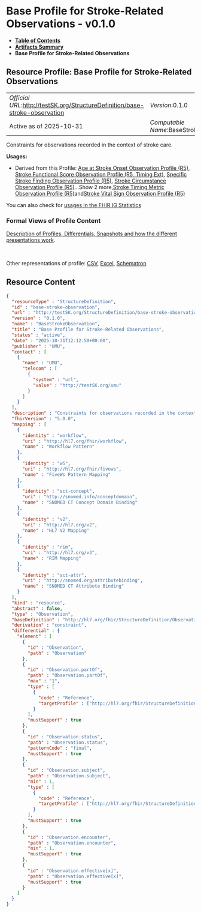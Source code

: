 # Base Profile for Stroke-Related Observations - v0.1.0

* [**Table of Contents**](toc.md)
* [**Artifacts Summary**](artifacts.md)
* **Base Profile for Stroke-Related Observations**

## Resource Profile: Base Profile for Stroke-Related Observations 

| | |
| :--- | :--- |
| *Official URL*:http://testSK.org/StructureDefinition/base-stroke-observation | *Version*:0.1.0 |
| Active as of 2025-10-31 | *Computable Name*:BaseStrokeObservation |

 
Constraints for observations recorded in the context of stroke care. 

**Usages:**

* Derived from this Profile: [Age at Stroke Onset Observation Profile (R5)](StructureDefinition-age-at-onset-observation-profile.md), [Stroke Functional Score Observation Profile (R5, Timing Ext)](StructureDefinition-functional-score-observation-profile.md), [Specific Stroke Finding Observation Profile (R5)](StructureDefinition-specific-finding-observation-profile.md), [Stroke Circumstance Observation Profile (R5)](StructureDefinition-stroke-circumstance-observation-profile.md)...Show 2 more,[Stroke Timing Metric Observation Profile (R5)](StructureDefinition-timing-metric-observation-profile.md)and[Stroke Vital Sign Observation Profile (R5)](StructureDefinition-vital-sign-observation-profile.md)

You can also check for [usages in the FHIR IG Statistics](https://packages2.fhir.org/xig/SKtestIG|current/StructureDefinition/base-stroke-observation)

### Formal Views of Profile Content

 [Description of Profiles, Differentials, Snapshots and how the different presentations work](http://build.fhir.org/ig/FHIR/ig-guidance/readingIgs.html#structure-definitions). 

 

Other representations of profile: [CSV](StructureDefinition-base-stroke-observation.csv), [Excel](StructureDefinition-base-stroke-observation.xlsx), [Schematron](StructureDefinition-base-stroke-observation.sch) 



## Resource Content

```json
{
  "resourceType" : "StructureDefinition",
  "id" : "base-stroke-observation",
  "url" : "http://testSK.org/StructureDefinition/base-stroke-observation",
  "version" : "0.1.0",
  "name" : "BaseStrokeObservation",
  "title" : "Base Profile for Stroke-Related Observations",
  "status" : "active",
  "date" : "2025-10-31T12:12:50+00:00",
  "publisher" : "UMU",
  "contact" : [
    {
      "name" : "UMU",
      "telecom" : [
        {
          "system" : "url",
          "value" : "http://testSK.org/umu"
        }
      ]
    }
  ],
  "description" : "Constraints for observations recorded in the context of stroke care.",
  "fhirVersion" : "5.0.0",
  "mapping" : [
    {
      "identity" : "workflow",
      "uri" : "http://hl7.org/fhir/workflow",
      "name" : "Workflow Pattern"
    },
    {
      "identity" : "w5",
      "uri" : "http://hl7.org/fhir/fivews",
      "name" : "FiveWs Pattern Mapping"
    },
    {
      "identity" : "sct-concept",
      "uri" : "http://snomed.info/conceptdomain",
      "name" : "SNOMED CT Concept Domain Binding"
    },
    {
      "identity" : "v2",
      "uri" : "http://hl7.org/v2",
      "name" : "HL7 V2 Mapping"
    },
    {
      "identity" : "rim",
      "uri" : "http://hl7.org/v3",
      "name" : "RIM Mapping"
    },
    {
      "identity" : "sct-attr",
      "uri" : "http://snomed.org/attributebinding",
      "name" : "SNOMED CT Attribute Binding"
    }
  ],
  "kind" : "resource",
  "abstract" : false,
  "type" : "Observation",
  "baseDefinition" : "http://hl7.org/fhir/StructureDefinition/Observation",
  "derivation" : "constraint",
  "differential" : {
    "element" : [
      {
        "id" : "Observation",
        "path" : "Observation"
      },
      {
        "id" : "Observation.partOf",
        "path" : "Observation.partOf",
        "max" : "1",
        "type" : [
          {
            "code" : "Reference",
            "targetProfile" : ["http://hl7.org/fhir/StructureDefinition/Procedure"]
          }
        ],
        "mustSupport" : true
      },
      {
        "id" : "Observation.status",
        "path" : "Observation.status",
        "patternCode" : "final",
        "mustSupport" : true
      },
      {
        "id" : "Observation.subject",
        "path" : "Observation.subject",
        "min" : 1,
        "type" : [
          {
            "code" : "Reference",
            "targetProfile" : ["http://hl7.org/fhir/StructureDefinition/Patient"]
          }
        ],
        "mustSupport" : true
      },
      {
        "id" : "Observation.encounter",
        "path" : "Observation.encounter",
        "min" : 1,
        "mustSupport" : true
      },
      {
        "id" : "Observation.effective[x]",
        "path" : "Observation.effective[x]",
        "mustSupport" : true
      }
    ]
  }
}

```

